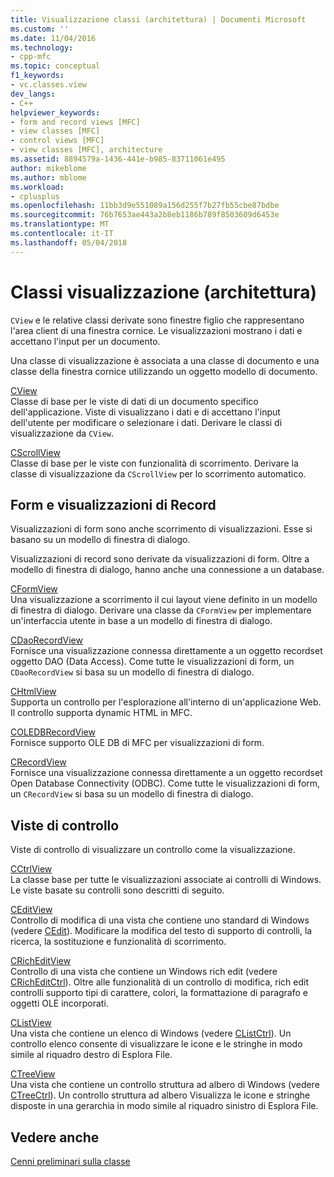 ```yaml
---
title: Visualizzazione classi (architettura) | Documenti Microsoft
ms.custom: ''
ms.date: 11/04/2016
ms.technology:
- cpp-mfc
ms.topic: conceptual
f1_keywords:
- vc.classes.view
dev_langs:
- C++
helpviewer_keywords:
- form and record views [MFC]
- view classes [MFC]
- control views [MFC]
- view classes [MFC], architecture
ms.assetid: 8894579a-1436-441e-b985-83711061e495
author: mikeblome
ms.author: mblome
ms.workload:
- cplusplus
ms.openlocfilehash: 11bb3d9e551089a156d255f7b27fb55cbe87bdbe
ms.sourcegitcommit: 76b7653ae443a2b8eb1186b789f8503609d6453e
ms.translationtype: MT
ms.contentlocale: it-IT
ms.lasthandoff: 05/04/2018
---
```

# <a name="view-classes-architecture"></a>Classi visualizzazione (architettura)
`CView` e le relative classi derivate sono finestre figlio che rappresentano l'area client di una finestra cornice. Le visualizzazioni mostrano i dati e accettano l'input per un documento.  
  
 Una classe di visualizzazione è associata a una classe di documento e una classe della finestra cornice utilizzando un oggetto modello di documento.  
  
 [CView](../mfc/reference/cview-class.md)  
 Classe di base per le viste di dati di un documento specifico dell'applicazione. Viste di visualizzano i dati e di accettano l'input dell'utente per modificare o selezionare i dati. Derivare le classi di visualizzazione da `CView`.  
  
 [CScrollView](../mfc/reference/cscrollview-class.md)  
 Classe di base per le viste con funzionalità di scorrimento. Derivare la classe di visualizzazione da `CScrollView` per lo scorrimento automatico.  
  
## <a name="form-and-record-views"></a>Form e visualizzazioni di Record  
 Visualizzazioni di form sono anche scorrimento di visualizzazioni. Esse si basano su un modello di finestra di dialogo.  
  
 Visualizzazioni di record sono derivate da visualizzazioni di form. Oltre a modello di finestra di dialogo, hanno anche una connessione a un database.  
  
 [CFormView](../mfc/reference/cformview-class.md)  
 Una visualizzazione a scorrimento il cui layout viene definito in un modello di finestra di dialogo. Derivare una classe da `CFormView` per implementare un'interfaccia utente in base a un modello di finestra di dialogo.  
  
 [CDaoRecordView](../mfc/reference/cdaorecordview-class.md)  
 Fornisce una visualizzazione connessa direttamente a un oggetto recordset oggetto DAO (Data Access). Come tutte le visualizzazioni di form, un `CDaoRecordView` si basa su un modello di finestra di dialogo.  
  
 [CHtmlView](../mfc/reference/chtmlview-class.md)  
 Supporta un controllo per l'esplorazione all'interno di un'applicazione Web. Il controllo supporta dynamic HTML in MFC.  
  
 [COLEDBRecordView](../mfc/reference/coledbrecordview-class.md)  
 Fornisce supporto OLE DB di MFC per visualizzazioni di form.  
  
 [CRecordView](../mfc/reference/crecordview-class.md)  
 Fornisce una visualizzazione connessa direttamente a un oggetto recordset Open Database Connectivity (ODBC). Come tutte le visualizzazioni di form, un `CRecordView` si basa su un modello di finestra di dialogo.  
  
## <a name="control-views"></a>Viste di controllo  
 Viste di controllo di visualizzare un controllo come la visualizzazione.  
  
 [CCtrlView](../mfc/reference/cctrlview-class.md)  
 La classe base per tutte le visualizzazioni associate ai controlli di Windows. Le viste basate su controlli sono descritti di seguito.  
  
 [CEditView](../mfc/reference/ceditview-class.md)  
 Controllo di modifica di una vista che contiene uno standard di Windows (vedere [CEdit](../mfc/reference/cedit-class.md)). Modificare la modifica del testo di supporto di controlli, la ricerca, la sostituzione e funzionalità di scorrimento.  
  
 [CRichEditView](../mfc/reference/cricheditview-class.md)  
 Controllo di una vista che contiene un Windows rich edit (vedere [CRichEditCtrl](../mfc/reference/cricheditctrl-class.md)). Oltre alle funzionalità di un controllo di modifica, rich edit controlli supporto tipi di carattere, colori, la formattazione di paragrafo e oggetti OLE incorporati.  
  
 [CListView](../mfc/reference/clistview-class.md)  
 Una vista che contiene un elenco di Windows (vedere [CListCtrl](../mfc/reference/clistctrl-class.md)). Un controllo elenco consente di visualizzare le icone e le stringhe in modo simile al riquadro destro di Esplora File.  
  
 [CTreeView](../mfc/reference/ctreeview-class.md)  
 Una vista che contiene un controllo struttura ad albero di Windows (vedere [CTreeCtrl](../mfc/reference/ctreectrl-class.md)). Un controllo struttura ad albero Visualizza le icone e stringhe disposte in una gerarchia in modo simile al riquadro sinistro di Esplora File.  
  
## <a name="see-also"></a>Vedere anche  
 [Cenni preliminari sulla classe](../mfc/class-library-overview.md)

